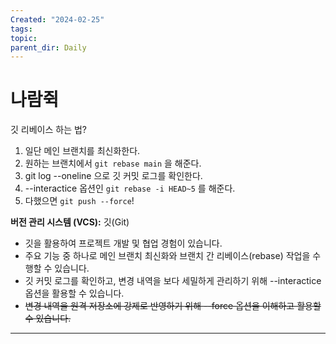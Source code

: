 ```yaml
---
Created: "2024-02-25"
tags: 
topic: 
parent_dir: Daily
---
```

# 나람쥑

깃 리베이스 하는 법?
1. 일단 메인 브랜치를 최신화한다.
2. 원하는 브랜치에서 `git rebase main` 을 해준다.
3. git log --oneline 으로 깃 커밋 로그를 확인한다.
4. --interactice 옵션인 `git rebase -i HEAD~5` 를 해준다.
5. 다했으면 `git push --force`! 

**버전 관리 시스템 (VCS):** 깃(Git)
- 깃을 활용하여 프로젝트 개발 및 협업 경험이 있습니다.
- 주요 기능 중 하나로 메인 브랜치 최신화와 브랜치 간 리베이스(rebase) 작업을 수행할 수 있습니다.
- 깃 커밋 로그를 확인하고, 변경 내역을 보다 세밀하게 관리하기 위해 --interactice 옵션을 활용할 수 있습니다.
- ~~변경 내역을 원격 저장소에 강제로 반영하기 위해 --force 옵션을 이해하고 활용할 수 있습니다.~~


---  

